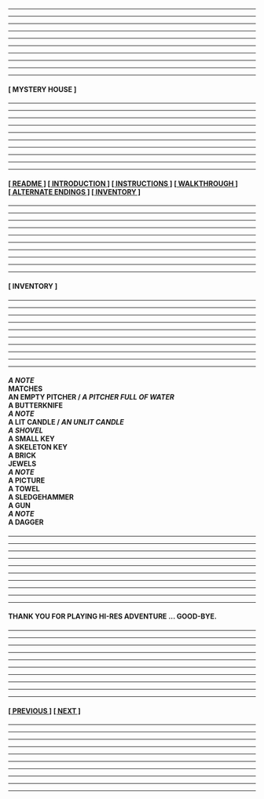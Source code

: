 
---
---
---
---
---
---
---
---
---
---
  
####

****[&nbsp;MYSTERY HOUSE&nbsp;]****

####

---
---
---
---
---
---
---
---
---
---

####

****[[&nbsp;README&nbsp;]](/readme.md) [[&nbsp;INTRODUCTION&nbsp;]](/introduction.md) [[&nbsp;INSTRUCTIONS&nbsp;]](/instructions.md)  [[&nbsp;WALKTHROUGH&nbsp;]](/walkthrough.md) [[&nbsp;ALTERNATE ENDINGS&nbsp;]](/alternateendings.md) [[&nbsp;INVENTORY&nbsp;]](#inventory)****

####

---
---
---
---
---
---
---
---
---
---

####

****<a name="inventory">[&nbsp;INVENTORY&nbsp;]</a>****

####

---
---
---
---
---
---
---
---
---
---

####

***A NOTE*  
MATCHES  
AN EMPTY PITCHER / *A PITCHER FULL OF WATER*  
A BUTTERKNIFE  
*A NOTE*  
A LIT CANDLE / *AN UNLIT CANDLE*  
*A SHOVEL*  
A SMALL KEY  
A SKELETON KEY  
A BRICK  
JEWELS  
*A NOTE*  
A PICTURE  
A TOWEL  
A SLEDGEHAMMER  
A GUN  
*A NOTE*  
A DAGGER**  

####

---
---
---
---
---
---
---
---
---
---

####

**THANK YOU FOR PLAYING HI-RES ADVENTURE ... GOOD-BYE.**

####

---
---
---
---
---
---
---
---
---
---

####

****[[&nbsp;PREVIOUS&nbsp;]](/alternateendings.md) [[&nbsp;NEXT&nbsp;]](/readme.md)****

####

---
---
---
---
---
---
---
---
---
---
